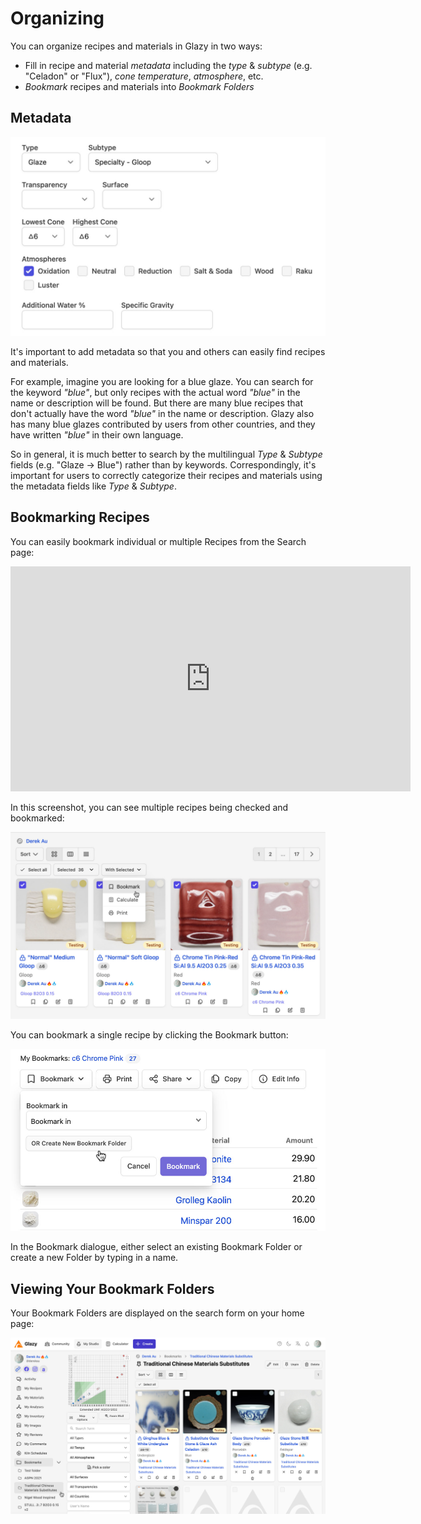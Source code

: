 # Organizing

You can organize recipes and materials in Glazy in two ways:
* Fill in recipe and material *metadata* including the *type* & *subtype* (e.g. "Celadon" or "Flux"), *cone temperature*, *atmosphere*, etc.
* *Bookmark* recipes and materials into *Bookmark Folders*

## Metadata

![Editing Recipe Metadata](./img/metadata.jpg)

It's important to add metadata so that you and others can easily find recipes and materials.

For example, imagine you are looking for a blue glaze.  You can search for the keyword *"blue"*, but only recipes with the actual word *"blue"* in the name or description will be found.  But there are many blue recipes that don't actually have the word *"blue"* in the name or description.  Glazy also has many blue glazes contributed by users from other countries, and they have written *"blue"* in their own language.

So in general, it is much better to search by the multilingual *Type* & *Subtype* fields (e.g. "Glaze -> Blue") rather than by keywords.  Correspondingly, it's important for users to correctly categorize their recipes and materials using the metadata fields like *Type* & *Subtype*.

## Bookmarking Recipes

You can easily bookmark individual or multiple Recipes from the Search page:

<iframe width="640" height="360" src="https://www.youtube.com/embed/lHObxACJ_N8" frameborder="0" allow="accelerometer; autoplay; encrypted-media; gyroscope; picture-in-picture" allowfullscreen></iframe>

In this screenshot, you can see multiple recipes being checked and bookmarked:

![Bookmarking Multiple Recipes](./img/multiple.jpg)

You can bookmark a single recipe by clicking the Bookmark button:

![Bookmarking a Single Recipe](./img/single.jpg)

In the Bookmark dialogue, either select an existing Bookmark Folder or create a new Folder by typing in a name.

## Viewing Your Bookmark Folders

Your Bookmark Folders are displayed on the search form on your home page:

![Your Bookmark Folders](./img/bookmarks.jpg)